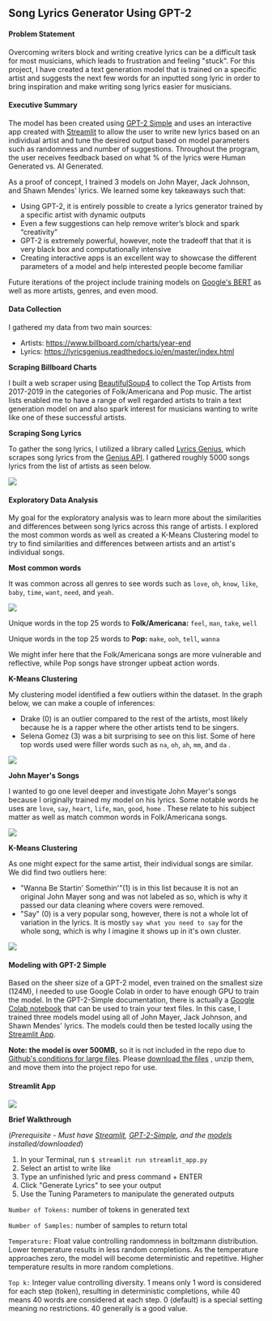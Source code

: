 ## Song Lyrics Generator Using GPT-2

#### Problem Statement

Overcoming writers block and writing creative lyrics can be a difficult task for most musicians, which leads to frustration and feeling "stuck". For this project, I have created a text generation model that is trained on a specific artist and suggests the next few words for an inputted song lyric in order to bring inspiration and make writing song lyrics easier for musicians. 

#### Executive Summary

The model has been created using [GPT-2 Simple](https://github.com/minimaxir/gpt-2-simple) and uses an interactive app created with [Streamlit](https://www.streamlit.io/) to allow the user to write new lyrics based on an individual artist and tune the desired output based on model parameters such as randomness and number of suggestions. Throughout the program, the user receives feedback based on what % of the lyrics were Human Generated vs. AI Generated. 

As a proof of concept, I trained 3 models on John Mayer, Jack Johnson, and Shawn Mendes'  lyrics. We learned some key takeaways such that:

* Using GPT-2, it is entirely possible to create a lyrics generator trained by a specific artist with dynamic outputs
* Even a few suggestions can help remove writer’s block and spark “creativity”
* GPT-2 is extremely powerful, however, note the tradeoff that that it is very black box and computationally intensive
* Creating interactive apps is an excellent way to showcase the different parameters of a model and help interested people become familiar

Future iterations of the project include training models on [Google's BERT](https://github.com/google-research/bert) as well as more artists, genres, and even mood. 

#### Data Collection

I gathered my data from two main sources:

- Artists: https://www.billboard.com/charts/year-end
- Lyrics: https://lyricsgenius.readthedocs.io/en/master/index.html

**Scraping Billboard Charts**

I built a web scraper using [BeautifulSoup4](https://pypi.org/project/beautifulsoup4/) to collect the Top Artists from 2017-2019 in the categories of Folk/Americana and Pop music. The artist lists enabled me to have a range of well regarded artists to train a text generation model on and also spark interest for musicians wanting to write like one of these successful artists. 

**Scraping Song Lyrics**

To gather the song lyrics, I utilized a library called [Lyrics Genius](https://lyricsgenius.readthedocs.io/en/master/index.html), which scrapes song lyrics from the [Genius API](https://docs.genius.com/). I gathered roughly 5000 songs lyrics from the list of artists as seen below.

<img src="./imgs/song_lyrics_count.jpeg"> 

#### Exploratory Data Analysis

My goal for the exploratory analysis was to learn more about the similarities and differences between song lyrics across this range of artists. I explored the most common words as well as created a K-Means Clustering model to try to find similarities and differences between artists and an artist's individual songs. 

**Most common words**

It was common across all genres to see words such as `love`, `oh`, `know`, `like`, `baby`, `time`, `want`, `need`, and `yeah`. 

<img src="./imgs/freq_all.jpeg">

Unique words in the top 25 words to **Folk/Americana:**  `feel`, `man`, `take`, `well` 

Unique words in the top 25 words to **Pop:**  `make`, `ooh`, `tell`, `wanna` 

We might infer here that the Folk/Americana songs are more vulnerable and reflective, while Pop songs have stronger upbeat action words.

**K-Means Clustering**

My clustering model identified a few outliers within the dataset. In the graph below, we can make a couple of inferences:

- Drake (0) is an outlier compared to the rest of the artists, most likely because he is a rapper where the other artists tend to be singers. 
- Selena Gomez (3) was a bit surprising to see on this list. Some of here top words used were filler words such as `na`, `oh`, `ah`, `mm`, and `da` . 

<img src="./imgs/intercluster.png">   

**John Mayer's Songs**

I wanted to go one level deeper and investigate John Mayer's songs because I originally trained my model on his lyrics. Some notable words he uses are `love`, `say`, `heart`, `life`, `man`, `good`, `home` . These relate to his subject matter as well as match common words in Folk/Americana songs. 

<img src="./imgs/freq_john_mayer.jpeg">

**K-Means Clustering**  

As one might expect for the same artist, their individual songs are similar. We did find two outliers here:

*  "Wanna Be Startin' Somethin'"(1) is in this list because it is not an original John Mayer song and was not labeled as so, which is why it passed our data cleaning where covers were removed. 
* "Say" (0) is a very popular song, however, there is not a whole lot of variation in the lyrics. It is mostly `say what you need to say` for the whole song, which is why I imagine it shows up in it's own cluster. 

<img src="./imgs/intercluster_john_mayer.png"> 

#### Modeling with GPT-2 Simple

Based on the sheer size of a GPT-2 model, even trained on the smallest size (124M), I needed to use Google Colab in order to have enough GPU to train the model. In the GPT-2-Simple documentation, there is actually a [Google Colab notebook](https://colab.research.google.com/drive/1VLG8e7YSEwypxU-noRNhsv5dW4NfTGce) that can be used to train your text files. In this case, I trained three models model using all of John Mayer, Jack Johnson, and Shawn Mendes' lyrics. The models could then be tested locally using the [Streamlit App](https://github.com/Jmizraji/DSI-Capstone-Lyrics-Generator/blob/master/streamlit_app.py). 

**Note: the model is over 500MB,** so it is not included in the repo due to [Github's conditions for large files](https://docs.github.com/en/free-pro-team@latest/github/managing-large-files/conditions-for-large-files). Please [download the files](https://drive.google.com/drive/folders/1Sa4U3EtqBi82CYAVrEe5676sWZ0_Pom0?usp=sharing) , unzip them, and move them into the project repo for use. 

#### Streamlit App

<img src="./imgs/streamlit_app_annot.png"> 

**Brief Walkthrough**

(*Prerequisite - Must have [Streamlit](https://docs.streamlit.io/en/stable/), [GPT-2-Simple](https://github.com/minimaxir/gpt-2-simple), and the [models](https://drive.google.com/drive/folders/1Sa4U3EtqBi82CYAVrEe5676sWZ0_Pom0?usp=sharing) installed/downloaded*)

1. In your Terminal, run `$ streamlit run streamlit_app.py` 
2. Select an artist to write like
3. Type an unfinished lyric and press command + ENTER
4. Click "Generate Lyrics" to see your output
5. Use the Tuning Parameters to manipulate the generated outputs

`Number of Tokens:` number of tokens in generated text

`Number of Samples:` number of samples to return total

`Temperature:` Float value controlling randomness in boltzmann distribution. Lower temperature results in less random completions. As the temperature approaches zero, the model will become deterministic and repetitive. Higher temperature results in more random completions.

`Top k:` Integer value controlling diversity. 1 means only 1 word is considered for each step (token), resulting in deterministic completions, while 40 means 40 words are considered at each step. 0 (default) is a special setting meaning no restrictions. 40 generally is a good value.